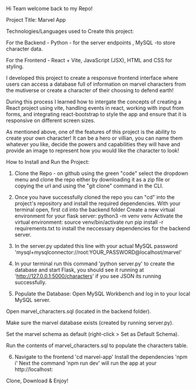 Hi Team welcome back to my Repo! 

Project Title: Marvel App

Technologies/Languages used to Create this project: 

For the Backend - Python - for the server endpoints , MySQL -to store character data. 

For the Frontend - React + Vite, JavaScript (JSX), HTML and CSS for styling. 


I developed this project to create a responsve frontend interface where users can access a database full of information on marvel characters from the mutiverse or create a character of their choosing to defend earth! 

During this process I learned how to intergate the concepts of creating a React project using vite, handling events in react, working with input from forms, and integrating react-bootstrap to style the app and ensure that it is responsive on different screen sizes. 

As mentioned above, one of the features of this project is the ability to create your own character! It can be a hero or villian, you can name them whatever you like, decide the powers and capabilities they will have and provide an image to represent how you would like the character to look!




How to Install and Run the Project: 

1. Clone the Repo - on github using the green "code" select the dropdown menu and clone the repo either by downloading it as a zip file or copying the url and using the "git clone" command in the CLI. 
    

2. Once you have successfully cloned the repo you can "cd" into the project's repository and install the required dependencies. With your terminal open, first cd into the backend folder
Create a new virtual environment for your flask server: python3 -m venv venv
Activate the virtual environment: source venv/bin/activate
run pip install -r requirements.txt to install the neccessary dependencies for the backend server. 

3. In the server.py updated this line with your actual MySQL password 'mysql+mysqlconnector://root:YOUR_PASSWORD@localhost/marvel'

4. In your terminal run this command 'python server.py' to create the database and start Flask, you should see it running at 'http://127.0.0.1:5000/characters' if you see JSON its running successfully. 

5. Populate the Database: Open MySQL Workbench and log in to your local MySQL server.

Open marvel_characters.sql (located in the backend folder).

Make sure the marvel database exists (created by running server.py).

Set the marvel schema as default (right-click > Set as Default Schema).

Run the contents of marvel_characters.sql to populate the characters table.

6. Navigate to the frontend 'cd marvel-app'
    Install the dependencies 'npm i'
    Next the command 'npm run dev' will run the app at your  http://localhost:


Clone, Download & Enjoy! 
    
    


